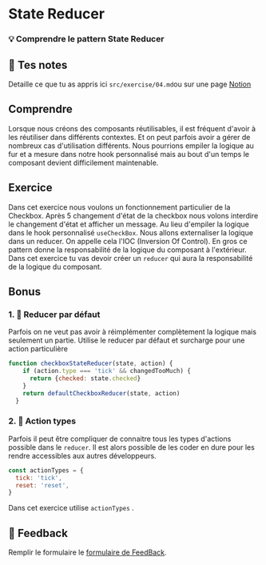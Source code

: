 # State Reducer
### 💡 Comprendre le pattern State Reducer

## 📝 Tes notes

Detaille ce que tu as appris ici `src/exercise/04.md`ou sur une page [Notion](https://go.mikecodeur.com/course-notes-template)

## Comprendre

Lorsque nous créons des composants réutilisables, il est fréquent d'avoir à les réutiliser dans différents contextes. Et on peut parfois avoir a gérer de nombreux cas d'utilisation différents. Nous pourrions empiler la logique au fur et a mesure dans notre hook personnalisé  mais au bout d'un temps le composant devient difficilement maintenable.

## Exercice

Dans cet exercice nous voulons un fonctionnement particulier de la Checkbox. Après 5 changement d'état de la checkbox nous volons interdire le changement d'état et afficher un message. Au lieu d'empiler la logique dans le hook personnalisé `useCheckBox`. Nous allons externaliser la logique dans un reducer. On appelle cela l'IOC (Inversion Of Control). En gros ce pattern donne la responsabilité de la logique du composant à l'extérieur. Dans cet exercice tu vas devoir créer un `reducer` qui aura la responsabilité de la logique du composant.

## Bonus

### 1. 🚀 Reducer par défaut

Parfois on ne veut pas avoir à réimplémenter complètement la logique mais seulement un partie. Utilise le reducer par défaut et surcharge pour une action particulière 

```jsx
function checkboxStateReducer(state, action) {
    if (action.type === 'tick' && changedTooMuch) {
      return {checked: state.checked}
    }
    return defaultCheckboxReducer(state, action)
  }
```

 

### 2. 🚀 Action types

Parfois il peut être compliquer de connaitre tous les types d'actions possible dans le `reducer`. Il est alors possible de les coder en dure pour les rendre accessibles aux autres développeurs. 

```jsx
const actionTypes = {
  tick: 'tick',
  reset: 'reset',
}
```

Dans cet exercice utilise `actionTypes` .

## 🐜 Feedback

Remplir le formulaire le [formulaire de FeedBack](https://go.mikecodeur.com/cours-react-avis).